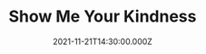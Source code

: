 ---
video:
  type: vimeo
  id: 648662176
speaker:
  permalink: codey-friesen
  name: Codey Friesen
title: Show Me Your Kindness
image: https://i.imgur.com/v84SWWy.png
date: 2021-11-21T14:30:00.000Z
---